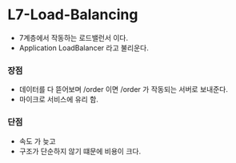 # L7-Load-Balancing

- 7계층에서 작동하는 로드밸런서 이다.
- Application LoadBalancer 라고 불리운다.

### 장점

- 데이터를 다 뜯어보며 /order 이면 /order 가 작동되는 서버로 보내준다.
- 마이크로 서비스에 유리 함.

### 단점

- 속도 가 늦고
- 구조가 단순하지 않기 떄문에 비용이 크다.
